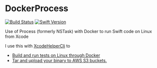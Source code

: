 # DockerProcess
[![Build Status][image-1]][1] [![Swift Version][image-2]][2]

Use of Process (formerly NSTask) with Docker to run Swift code on Linux from Xcode

I use this with [XcodeHelperCli](https://www.github.com/saltzmanjoelh/XcodeHelperCli) to 
- [Build and run tests on Linux through Docker](https://www.github.com/saltzmanjoelh/XcodeHelperCli#build-and-run-tests-on-linux-through-docker)
- [Tar and upload your binary to AWS S3 buckets.](https://www.github.com/saltzmanjoelh/XcodeHelperCli#tar-and-upload-you-linux-binary-to-aws-s3-buckets)


[1]:	https://travis-ci.org/saltzmanjoelh/DockerProcess
[2]:	https://swift.org "Swift"

[image-1]:	https://travis-ci.org/saltzmanjoelh/DockerProcess.svg?branch=master
[image-2]:	https://img.shields.io/badge/swift-version%204-blue.svg

